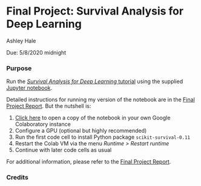 # Final Project: Survival Analysis for Deep Learning
Ashley Hale

Due: 5/8/2020 midnight

### Purpose
Run the [*Survival Analysis for Deep Learning* tutorial][blog] using the supplied [Jupyter notebook][notebook].

Detailed instructions for running my version of the notebook are in the [Final Project Report][report]. But the nutshell is:

  1. [Click here][ahnotebook] to open a copy of the notebook in your own Google Colaboratory instance
  2. Configure a GPU (optional but highly recommended)
  3. Run the first code cell to install Python package `scikit-survival-0.11`
  4. Restart the Colab VM via the menu *Runtime > Restart runtime*
  5. Continue with later code cells as usual

For additional information, please refer to the [Final Project Report][report].

### Credits

[//]: # (References)
[blog]: https://k-d-w.org/blog/2019/07/survival-analysis-for-deep-learning/
[notebook]: https://github.com/sebp/survival-cnn-estimator
[ahnotebook]: https://colab.research.google.com/github/ashhale/survival-analysis/blob/master/Ashley_Hale_tutorial.ipynb
[report]: Ashley%20Hale%20Final%20Project%20Report.pdf

